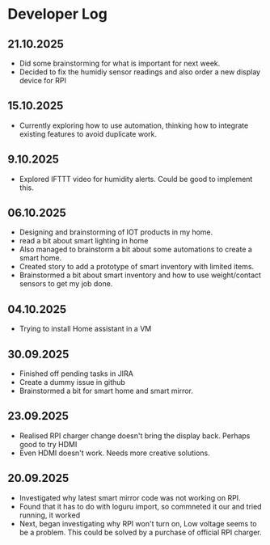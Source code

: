 # Developer Log

## 21.10.2025
* Did some brainstorming for what is important for next week.
* Decided to fix the humidiy sensor readings and also order a new display device for RPI

## 15.10.2025
* Currently exploring how to use automation, thinking how to integrate existing features to avoid duplicate work.
## 9.10.2025
* Explored IFTTT video for humidity alerts. Could be good to implement this.

## 06.10.2025
* Designing and brainstorming of IOT products in my home.
* read a bit about smart lighting in home
* Also managed to brainstorm a bit about some automations to create a smart home.
* Created story to add a prototype of smart inventory with limited items.
* Brainstormed a bit about smart inventory and how to use weight/contact sensors to get my job done.

## 04.10.2025
* Trying to install Home assistant in a VM


## 30.09.2025
* Finished off pending tasks in JIRA
* Create a dummy issue in github
* Brainstormed a bit for smart home and smart mirror.



## 23.09.2025
* Realised RPI charger change doesn't bring the display back. Perhaps good to try HDMI
* Even HDMI doesn't work. Needs more creative solutions.


## 20.09.2025
* Investigated why latest smart mirror code was not working on RPI.
* Found that it has to do with loguru import, so commneted it our and tried running, it worked
* Next, began investigating why RPI won't turn on, Low voltage seems to be a problem. This could be solved by a purchase of official RPI charger. 